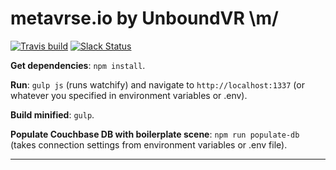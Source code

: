 # metavrse.io by UnboundVR \m/
[![Travis build](https://travis-ci.org/UnboundVR/metavrse.io.svg?branch=dev)](https://travis-ci.org/UnboundVR/metavrse.io) 
[![Slack Status](http://metavrse.io:3000/badge.svg)](http://metavrse.io)

**Get dependencies**: `npm install`.

**Run**: `gulp js` (runs watchify) and navigate to `http://localhost:1337` (or whatever you specified in environment variables or .env).

**Build minified**: `gulp`.

**Populate Couchbase DB with boilerplate scene**: `npm run populate-db` (takes connection settings from environment variables or .env file).

---
